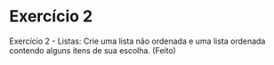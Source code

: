 # Exercício 2

Exercício 2 - Listas: Crie uma lista não ordenada e uma lista ordenada contendo alguns itens de sua escolha. (Feito)
